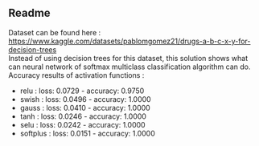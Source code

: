 ## Readme
Dataset can be found here : https://www.kaggle.com/datasets/pablomgomez21/drugs-a-b-c-x-y-for-decision-trees
<br>
Instead of using decision trees for this dataset, this solution shows what can neural network of softmax multiclass classification algorithm can do. 
<br>
Accuracy results of activation functions :

- relu : loss: 0.0729 - accuracy: 0.9750
- swish : loss: 0.0496 - accuracy: 1.0000
- gauss : loss: 0.0410 - accuracy: 1.0000
- tanh : loss: 0.0246 - accuracy: 1.0000
- selu : loss: 0.0242 - accuracy: 1.0000
- softplus : loss: 0.0151 - accuracy: 1.0000


